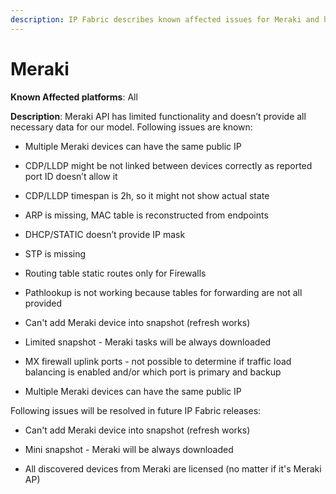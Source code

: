 ```yaml
---
description: IP Fabric describes known affected issues for Meraki and how to fix them.
---
```


# Meraki

**Known Affected platforms**: All

**Description**: Meraki API has limited functionality and doesn’t
provide all necessary data for our model. Following issues are known:

-   Multiple Meraki devices can have the same public IP

-   CDP/LLDP might be not linked between devices correctly as reported port ID doesn’t allow it

-   CDP/LLDP timespan is 2h, so it might not show actual state

-   ARP is missing, MAC table is reconstructed from endpoints

-   DHCP/STATIC doesn’t provide IP mask

-   STP is missing

-   Routing table static routes only for Firewalls

-   Pathlookup is not working because tables for forwarding are not all provided

-   Can't add Meraki device into snapshot (refresh works)

-   Limited snapshot - Meraki tasks will be always downloaded

-   MX firewall uplink ports - not possible to determine if traffic load balancing is enabled and/or which port is primary and backup

-   Multiple Meraki devices can have the same public IP

Following issues will be resolved in future IP Fabric releases:

-   Can't add Meraki device into snapshot (refresh works)

-   Mini snapshot - Meraki will be always downloaded

-   All discovered devices from Meraki are licensed (no matter if it's Meraki AP)
